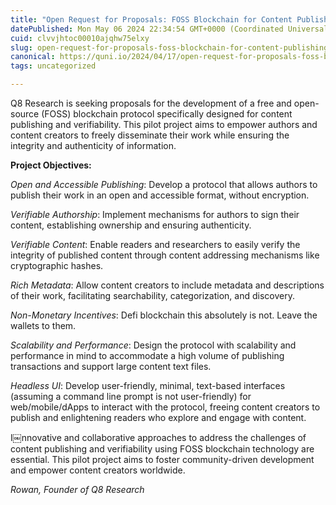 ```yaml
---
title: "Open Request for Proposals: FOSS Blockchain for Content Publishing"
datePublished: Mon May 06 2024 22:34:54 GMT+0000 (Coordinated Universal Time)
cuid: clvvjhtoc00010ajqhw75elxy
slug: open-request-for-proposals-foss-blockchain-for-content-publishing-1
canonical: https://quni.io/2024/04/17/open-request-for-proposals-foss-blockchain-for-content-publishing/
tags: uncategorized

---
```


Q8 Research is seeking proposals for the development of a free and open-source (FOSS) blockchain protocol specifically designed for content publishing and verifiability. This pilot project aims to empower authors and content creators to freely disseminate their work while ensuring the integrity and authenticity of information.

**Project Objectives:**

_Open and Accessible Publishing_: Develop a protocol that allows authors to publish their work in an open and accessible format, without encryption.

_Verifiable Authorship_: Implement mechanisms for authors to sign their content, establishing ownership and ensuring authenticity.

_Verifiable Content_: Enable readers and researchers to easily verify the integrity of published content through content addressing mechanisms like cryptographic hashes.

_Rich Metadata_: Allow content creators to include metadata and descriptions of their work, facilitating searchability, categorization, and discovery.

_Non-Monetary Incentives_: Defi blockchain this absolutely is not. Leave the wallets to them.

_Scalability and Performance_: Design the protocol with scalability and performance in mind to accommodate a high volume of publishing transactions and support large content text files.

_Headless UI_: Develop user-friendly, minimal, text-based interfaces (assuming a command line prompt is not user-friendly) for web/mobile/dApps to interact with the protocol, freeing content creators to publish and enlightening readers who explore and engage with content.

I￼nnovative and collaborative approaches to address the challenges of content publishing and verifiability using FOSS blockchain technology are essential. This pilot project aims to foster community-driven development and empower content creators worldwide.

_Rowan, Founder of Q8 Research_